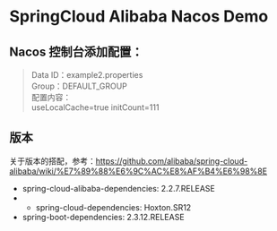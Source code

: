 # SpringCloud Alibaba Nacos Demo

## Nacos 控制台添加配置：  
> Data ID：example2.properties  
> Group：DEFAULT_GROUP  
> 配置内容：  
>  useLocalCache=true
>  initCount=111

## 版本
关于版本的搭配，参考：<https://github.com/alibaba/spring-cloud-alibaba/wiki/%E7%89%88%E6%9C%AC%E8%AF%B4%E6%98%8E>
- spring-cloud-alibaba-dependencies: 2.2.7.RELEASE
- - spring-cloud-dependencies: Hoxton.SR12
- spring-boot-dependencies: 2.3.12.RELEASE